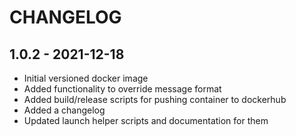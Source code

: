 # CHANGELOG

## 1.0.2 - 2021-12-18

- Initial versioned docker image
- Added functionality to override message format
- Added build/release scripts for pushing container to dockerhub
- Added a changelog
- Updated launch helper scripts and documentation for them
